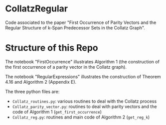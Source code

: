 # CollatzRegular
Code associated to the paper "First Occurrence of Parity Vectors and the Regular Structure of k-Span Predecessor Sets in the Collatz Graph".

# Structure of this Repo

The notebook "FirstOccurrence" illustrates Algorithm 1 (the construction of the first occurrence of a parity vector in the Collatz graph).

The notebook "RegularExpressions" illustrates the construction of Theorem 4.16 and Algorithm 2 (Appendix E).

The three python files are:
- `Collatz_routines.py`: various routines to deal with the Collatz process
- `Collatz_parity_vector.py`: routines to deal with parity vectors and the code of Algorithm 1 (`get_first_occurrence`)
- `Collatz_reg.py`: routines and main code of Algorithm 2 (`get_reg_k`)
